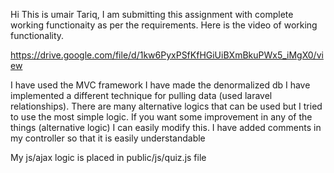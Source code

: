 Hi This is umair Tariq, I am submitting this assignment with complete working functionaity as per the requirements.
Here is the video of working functionality.

https://drive.google.com/file/d/1kw6PyxPSfKfHGiUiBXmBkuPWx5_iMgX0/view

I have used the MVC framework
I have made the denormalized db 
I have implemented a different technique for pulling data (used laravel relationships).
There are many alternative logics that can be used but I tried to use the most simple logic.
If you want some improvement in any of the things (alternative logic) I can easily modify this.
I have added comments in my controller so that it is easily understandable

My js/ajax logic is placed in public/js/quiz.js file